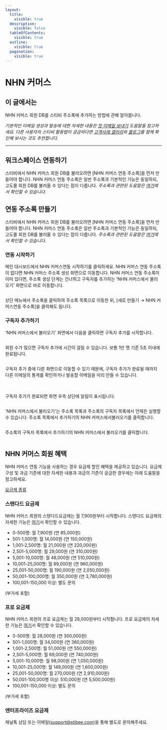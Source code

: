 ```yaml
---
layout:
  title:
    visible: true
  description:
    visible: false
  tableOfContents:
    visible: true
  outline:
    visible: true
  pagination:
    visible: true
---
```


# NHN 커머스

## 이 글에서는

NHN 커머스 회원 DB를 스티비 주소록에 추가하는 방법에 관해 알아봅니다.

_기본적인 이메일 생성과 발송에 대한 자세한 내용은_ [_첫 이메일 보내기_](../../getting-started/send-first-email.md) _도움말을 참고하세요. 다른 사용자의 스티비 활용법이 궁금하다면_ [_고객사례 갤러리_](https://gallery.stibee.com/)_와_ [_블로그_](https://blog.stibee.com/)_를 함께 확인해 보시는 것도 추천합니다._

***

## 워크스페이스 연동하기 <a href="#undefined" id="undefined"></a>

스티비에서 NHN 커머스 회원 DB를 불러오려면 \[NHN 커머스 연동 주소록]을 먼저 만들어야 합니다. NHN 커머스 연동 주소록은 일반 주소록과 기본적인 기능은 동일하되, 고도몰 회원 DB를 불러올 수 있다는 점이 다릅니다. _주소록과 관련된 도움말은_ [_여기_](broken-reference)_에서 확인할 수 있습니다._



## 연동 주소록 만들기 <a href="#undefined" id="undefined"></a>

스티비에서 NHN 커머스 회원 DB를 불러오려면 \[NHN 커머스 연동 주소록]을 먼저 만들어야 합니다. NHN 커머스 연동 주소록은 일반 주소록과 기본적인 기능은 동일하되, 고도몰 회원 DB를 불러올 수 있다는 점이 다릅니다. _주소록과 관련된 도움말은_ [_여기_](broken-reference)_에서 확인할 수 있습니다._



### 연동 시작하기

메인 대시보드에서 NHN 커머스연동 시작하기를 클릭하세요. NHN 커머스 연동 주소록이 없다면 NHN 커머스 주소록 생성 화면으로 이동합니다. NHN 커머스 연동 주소록이 이미 있다면, 주소록 생성 단계는 건너뛰고 구독자를 추가하는 'NHN 커머스에서 불러오기' 화면으로 바로 이동합니다.&#x20;

<figure><img src="https://help.stibee.com/hc/article_attachments/4756535321999/6270c38059e79.png" alt=""><figcaption></figcaption></figure>



상단 메뉴에서 주소록을 클릭하여 주소록 목록으로 이동한 뒤, \[새로 만들기 → NHN 커머스연동 주소록]을 클릭해도 됩니다.



### 구독자 추가하기 <a href="#undefined" id="undefined"></a>

'NHN 커머스에서 불러오기' 화면에서 다음을 클릭하면 구독자 추가를 시작합니다.&#x20;

<figure><img src="https://help.stibee.com/hc/article_attachments/4756535339791/6270c3823c51b.png" alt=""><figcaption></figcaption></figure>



회원 수가 많으면 구독자 추가에 시간이 걸릴 수 있습니다. 보통 1만 명 기준 5초 이내에 완료됩니다.&#x20;

<figure><img src="https://help.stibee.com/hc/article_attachments/4756535376399/6270c38407ef6.png" alt=""><figcaption></figcaption></figure>



구독자 추가 중에 다른 화면으로 이동할 수 있기 때문에, 구독자 추가가 완료될 때까지 다른 이메일의 통계를 확인하거나 발송할 이메일을 미리 만들 수 있습니다.

\
\
구독자 추가가 완료되면 화면 우측 상단에 알림이 표시됩니다.&#x20;

<figure><img src="https://help.stibee.com/hc/article_attachments/4756521292559/6270c3861be7e.png" alt=""><figcaption></figcaption></figure>



'NHN 커머스에서 불러오기'는 주소록 목록과 주소록의 구독자 목록에서 언제든 실행할 수 있습니다. 주소록 목록에서 추가하기의 NHN 커머스에서불러오기를 클릭합니다.&#x20;

<figure><img src="https://help.stibee.com/hc/article_attachments/4756514207247/6270c387ce5d9.png" alt=""><figcaption></figcaption></figure>



주소록의 구독자 목록에서 추가하기의 NHN 커머스에서 불러오기를 클릭합니다.

<figure><img src="https://help.stibee.com/hc/article_attachments/4756514220431/6270c3897fa2a.png" alt=""><figcaption></figcaption></figure>



## NHN 커머스 회원 혜택 <a href="#undefined" id="undefined"></a>

NHN 커머스 연동 기능을 사용하는 경우 요금제 할인 혜택을 제공하고 있습니다. 요금제 구성 및 과금 기준에 대한 자세한 내용과 과금의 기준이 궁금한 경우에는 아래 도움말을 참고하세요.

[요금제 종류](../../pricing/understanding/type.md)



### 스탠다드 요금제 <a href="#h_01hfe134n0sbajnpf8x6417agx" id="h_01hfe134n0sbajnpf8x6417agx"></a>

NHN 커머스 회원의 스탠다드요금제는 월 7,900원부터 시작합니다. 스탠다드 요금제의 자세한 기능은 [여기](../../pricing/understanding/type.md#h\_54b391955e)서 확인할 수 있습니다.

* 0-500명: 월 7,900원 (연 85,000원)
* 501-1,000명: 월 14,000원 (연 150,000원)
* 1,001-2,500명: 월 21,000원 (연 220,000원)
* 2,501-5,000명: 월 29,000원 (연 310,000원)
* 5,001-10,000명: 월 48,000원 (연 510,000원)
* 10,001-25,000명: 월 89,000원 (연 960,000원)
* 25,001-50,000명: 월 190,000원 (연 2,050,000원)
* 50,001-100,000명: 월 350,000원 (연 3,780,000원)
* 100,001-150,000 이상: 별도 문의

(부가세 포함)

&#x20;

### 프로 요금제 <a href="#h_01hfe5fvsydaxm3b3da3y7jfbm" id="h_01hfe5fvsydaxm3b3da3y7jfbm"></a>

NHN 커머스 회원의 프로 요금제는 월 28,000원부터 시작합니다. 프로 요금제의 자세한 기능은 [여기](../../pricing/understanding/type.md#h\_01h9mm24t1nf8tp4vh7bdhv62y)서 확인할 수 있습니다.

* 0-500명: 월 28,000원 (연 300,000원)
* 501-1,000명: 월 34,000원 (연 360,000원)
* 1,001-2,500명: 월 51,000원 (연 550,000원)
* 2,501-5,000명: 월 69,000원 (연 740,000원)
* 5,001-10,000명: 월 98,000원 (연 1,050,000원)
* 10,001-25,000명: 월 149,000원 (연 1,600,000원)
* 25,001-50,000명: 월 270,000원 (연 2,910,000원)
* 50,001-100,000명 이상: 510,000원 (연 5,500,000원)
* 100,001-150,000 이상: 별도 문의

(부가세 포함)

&#x20;

### 엔터프라이즈 요금제 <a href="#h_01hfn5byjgwcjq8q3cmy9wkznm" id="h_01hfn5byjgwcjq8q3cmy9wkznm"></a>

채널톡 상담 또는 이메일([support@stibee.com](mailto:support@stibee.com))을 통해 별도로 문의해주세요.
